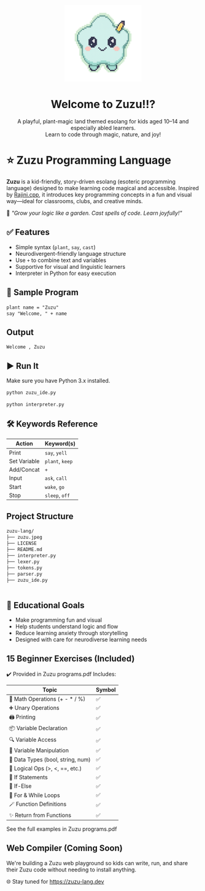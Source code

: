 
<p align="center">
  <img src="icon.png" alt="Zuzu Logo" width="200"/>
</p>

<h1 align="center">Welcome to Zuzu!!?
</h1>

<p align="center">
  A playful, plant-magic land themed esolang for kids aged 10–14 and especially abled learners. <br>
  Learn to code through magic, nature, and joy!
</p>


# ⭐ Zuzu Programming Language

**Zuzu** is a kid-friendly, story-driven esolang (esoteric programming language) designed to make learning code magical and accessible. Inspired by [Rajini.cpp](https://github.com/AmruthPillai/rajini.cpp), it introduces key programming concepts in a fun and visual way—ideal for classrooms, clubs, and creative minds.

🌱 *"Grow your logic like a garden. Cast spells of code. Learn joyfully!"*

## ✅ Features


-  Simple syntax (`plant`, `say`, `cast`)
-  Neurodivergent-friendly language structure
-  Use `+` to combine text and variables
-  Supportive for visual and linguistic learners
-  Interpreter in Python for easy execution

## 🧪 Sample Program
```zuzu
plant name = "Zuzu"
say "Welcome, " + name
```
## Output

```
Welcome , Zuzu

```
## ▶️ Run It

Make sure you have Python 3.x installed.

```bash
python zuzu_ide.py
```
```
python interpreter.py
```

## 🛠 Keywords Reference

| Action        | Keyword(s)        |
|---------------|-------------------|
| Print         | `say`, `yell`     |
| Set Variable  | `plant`, `keep`   |
| Add/Concat    | `+`               |
| Input         | `ask`, `call`     |
| Start         | `wake`, `go`      |
| Stop          | `sleep`, `off`    |

## Project Structure
```
zuzu-lang/
├── zuzu.jpeg             
├── LICENSE              
├── README.md            
├── interpreter.py       
├── lexer.py
├── tokens.py
├── parser.py
├── zuzu_ide.py


```

## 🧠 Educational Goals

- Make programming fun and visual
- Help students understand logic and flow
- Reduce learning anxiety through storytelling
- Designed with care for neurodiverse learning needs

## 15 Beginner Exercises (Included)
✔️ Provided in Zuzu programs.pdf
Includes:

| Topic                             | Symbol |
| --------------------------------- | ------ |
| 🧮 Math Operations (+ - \* / %)   | ✅      |
| ➕ Unary Operations                | ✅      |
| 🖨️ Printing                      | ✅      |
| 📦 Variable Declaration           | ✅      |
| 🔍 Variable Access                | ✅      |
| 🔁 Variable Manipulation          | ✅      |
| 🔢 Data Types (bool, string, num) | ✅      |
| 🔎 Logical Ops (>, <, ==, etc.)   | ✅      |
| 🔀 If Statements                  | ✅      |
| 🔁 If-Else                        | ✅      |
| 🔂 For & While Loops              | ✅      |
| 🪄 Function Definitions           | ✅      |
| ✨ Return from Functions           | ✅      |

See the full examples in Zuzu programs.pdf

## Web Compiler (Coming Soon)
We're building a Zuzu web playground so kids can write, run, and share their Zuzu code without needing to install anything.

🌐 Stay tuned for https://zuzu-lang.dev

